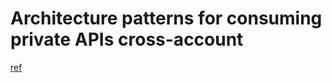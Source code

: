 # Architecture patterns for consuming private APIs cross-account

[ref](https://aws.amazon.com/blogs/compute/architecture-patterns-for-consuming-private-apis-cross-account/)